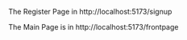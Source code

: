 The Register Page in http://localhost:5173/signup

The Main Page is in http://localhost:5173/frontpage
